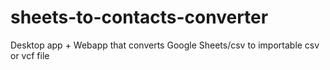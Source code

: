 # sheets-to-contacts-converter
 Desktop app + Webapp that converts Google Sheets/csv to importable csv or vcf file
